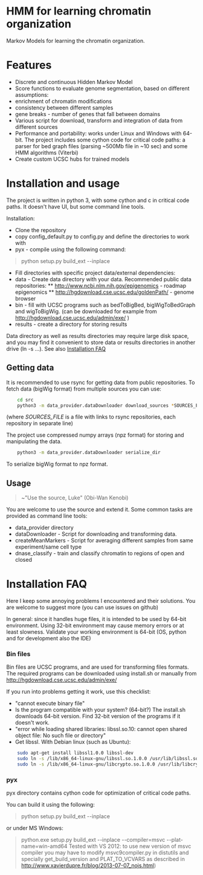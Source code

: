 HMM for learning chromatin organization
=====
Markov Models for learning the chromatin organization.


# Features
* Discrete and continuous Hidden Markov Model
* Score functions to evaluate genome segmentation, based on different assumptions:
 * enrichment of chromatin modifications
 * consistency between different samples
 * gene breaks - number of genes that fall between domains
* Various script for download, transform and integration of data from different sources
* Performance and portability: works under Linux and Windows with 64-bit. The project includes some cython code for critical code paths: a parser for bed graph files (parsing ~500Mb file in ~10 sec) and some HMM algorithms (Viterbi)
* Create custom UCSC hubs for trained models

# Installation and usage
The project is written in python 3, with some cython and c in critical code paths. It doesn't have UI, but some command line tools.

Installation:
* Clone the repository
* copy config_default.py to config.py and define the directories to work with
* pyx - compile using the following command:
> python setup.py build_ext --inplace

* Fill directories with specific project data/external dependencies:
 * data - Create data directory with your data. Recommended public data repositories:
 **  http://www.ncbi.nlm.nih.gov/epigenomics - roadmap epigenomics
 ** http://hgdownload.cse.ucsc.edu/goldenPath/ - genome browser
 * bin - fill with UCSC programs such as bedToBigBed, bigWigToBedGraph and wigToBigWig. (can be downloaded for example from http://hgdownload.cse.ucsc.edu/admin/exe/ )
 * results - create a directory for storing results

Data directory as well as results directories may require large disk space, and you may find it convenient to store data or results directories in another drive (ln -s ...). See also [Installation FAQ](#installFaq)

## Getting data
It is recommended to use rsync for getting data from public repositories. To fetch data (bigWig format) from multiple sources you can use:
```bash
	cd src
	python3 -m data_provider.dataDownloader download_sources *SOURCES_FILE*
```
(where *SOURCES_FILE* is a file with links to rsync repositories, each repository in separate line)

The project use compressed numpy arrays (npz format) for storing and manipulating the data.
```bash
    python3 -m data_provider.dataDownloader serialize_dir
```
To serialize bigWig format to npz format.

## Usage
>~"Use the source, Luke" (Obi-Wan Kenobi)

You are welcome to use the source and extend it. Some common tasks are provided as command line tools:
* data_provider directory
 * dataDownloader - Script for downloading and transforming data.
 * createMeanMarkers - Script for averaging different samples from same experiment/same cell type
* dnase_classify - train and classify chromatin to regions of open and closed

# <a name="installFaq"></a>Installation FAQ
Here I keep some annoying problems I encountered and their solutions. You are welcome to suggest more (you can use issues on github)

In general: since it handles huge files, it is intended to be used by 64-bit environment.
Using 32-bit environment may cause memory errors or at least slowness.
Validate your working environment is 64-bit (OS, python and for development also the IDE)

### Bin files

Bin files are UCSC programs, and are used for transforming files formats. The required programs can be downloaded using install.sh or manually from http://hgdownload.cse.ucsc.edu/admin/exe/

If you run into problems getting it work, use this checklist:
* "cannot execute binary file"
 * Is the program compatible with your system? (64-bit?) The install.sh downloads 64-bit version. Find 32-bit version of the programs if it doesn't work.
* "error while loading shared libraries: libssl.so.10: cannot open shared object file: No such file or directory"
 * Get libssl. With Debian linux (such as Ubuntu):
```bash
	sudo apt-get install libssl1.0.0 libssl-dev
	sudo ln -s /lib/x86_64-linux-gnu/libssl.so.1.0.0 /usr/lib/libssl.so.10
	sudo ln -s /lib/x86_64-linux-gnu/libcrypto.so.1.0.0 /usr/lib/libcrypto.so.10
```

### pyx
pyx directory contains cython code for optimization of critical code paths.

You can build it using the following:
> python setup.py build_ext --inplace

or under MS Windows:
> python.exe setup.py build_ext --inplace --compiler=msvc --plat-name=win-amd64
Tested with VS 2012: to use new version of msvc compiler you may have to modify msvc9compiler.py in distutils and specially get_build_version and PLAT_TO_VCVARS as described in http://www.xavierdupre.fr/blog/2013-07-07_nojs.html)

